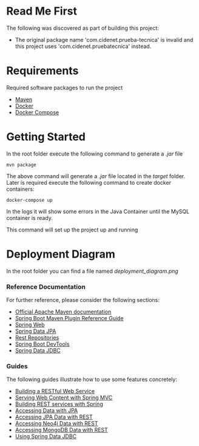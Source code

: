 # Read Me First
The following was discovered as part of building this project:

* The original package name 'com.cidenet.prueba-tecnica' is invalid and this project uses 'com.cidenet.pruebatecnica' instead.

# Requirements
Required software packages to run the project

* [Maven](http://maven.apache.org/)
* [Docker](https://www.docker.com/products/docker-desktop)
* [Docker Compose](https://docs.docker.com/compose/install/)

# Getting Started

In the root folder execute the following command to generate a *.jar* file
```
mvn package
```

The above command will generate a *.jar* file located in the *target* folder. Later is required execute the following
command to create docker containers:

```
docker-compose up
```
In the logs it will show some errors in the Java Container until the MySQL container is ready.

This command will set up the project up and running

# Deployment Diagram
In the root folder you can find a file named *deployment_diagram.png*


### Reference Documentation
For further reference, please consider the following sections:

* [Official Apache Maven documentation](https://maven.apache.org/guides/index.html)
* [Spring Boot Maven Plugin Reference Guide](https://docs.spring.io/spring-boot/docs/2.2.6.RELEASE/maven-plugin/)
* [Spring Web](https://docs.spring.io/spring-boot/docs/2.2.6.RELEASE/reference/htmlsingle/#boot-features-developing-web-applications)
* [Spring Data JPA](https://docs.spring.io/spring-boot/docs/2.2.6.RELEASE/reference/htmlsingle/#boot-features-jpa-and-spring-data)
* [Rest Repositories](https://docs.spring.io/spring-boot/docs/2.2.6.RELEASE/reference/htmlsingle/#howto-use-exposing-spring-data-repositories-rest-endpoint)
* [Spring Boot DevTools](https://docs.spring.io/spring-boot/docs/2.2.6.RELEASE/reference/htmlsingle/#using-boot-devtools)
* [Spring Data JDBC](https://docs.spring.io/spring-data/jdbc/docs/current/reference/html/)

### Guides
The following guides illustrate how to use some features concretely:

* [Building a RESTful Web Service](https://spring.io/guides/gs/rest-service/)
* [Serving Web Content with Spring MVC](https://spring.io/guides/gs/serving-web-content/)
* [Building REST services with Spring](https://spring.io/guides/tutorials/bookmarks/)
* [Accessing Data with JPA](https://spring.io/guides/gs/accessing-data-jpa/)
* [Accessing JPA Data with REST](https://spring.io/guides/gs/accessing-data-rest/)
* [Accessing Neo4j Data with REST](https://spring.io/guides/gs/accessing-neo4j-data-rest/)
* [Accessing MongoDB Data with REST](https://spring.io/guides/gs/accessing-mongodb-data-rest/)
* [Using Spring Data JDBC](https://github.com/spring-projects/spring-data-examples/tree/master/jdbc/basics)

